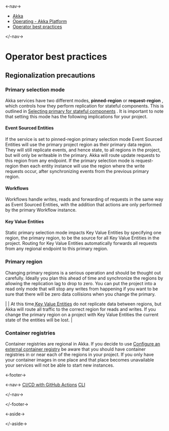 

<-nav->

- [  Akka](../index.html)
- [  Operating - Akka Platform](index.html)
- [  Operator best practices](operator-best-practices.html)



</-nav->



# Operator best practices

## [](about:blank#_regionalization_precautions) Regionalization precautions

### [](about:blank#_primary_selection_mode) Primary selection mode

Akka services have two different modes, **pinned-region** or **request-region** , which controls how they perform replication for stateful components. This is outlined in [Selecting primary for stateful components](regions/index.html#selecting-primary) . It is important to note that setting this mode has the following implications for your project.

#### [](about:blank#_event_sourced_entities) Event Sourced Entities

If the service is set to pinned-region primary selection mode Event Sourced Entities will use the primary project region as their primary data region. They will still replicate events, and hence state, to all regions in the project, but will only be writeable in the primary. Akka will route update requests to this region from any endpoint. If the primary selection mode is request-region then each entity instance will use the region where the write requests occur, after synchronizing events from the previous primary region.

#### [](about:blank#_workflows) Workflows

Workflows handle writes, reads and forwarding of requests in the same way as Event Sourced Entities, with the addition that actions are only performed by the primary Workflow instance.

#### [](about:blank#_key_value_entities) Key Value Entities

Static primary selection mode impacts Key Value Entities by specifying one region, the primary region, to be the source for all Key Value Entities in the project. Routing for Key Value Entities automatically forwards all requests from any regional endpoint to this primary region.

### [](about:blank#_primary_region) Primary region

Changing primary regions is a serious operation and should be thought out carefully. Ideally you plan this ahead of time and synchronize the regions by allowing the replication lag to drop to zero. You can put the project into a read only mode that will stop any writes from happening if you want to be sure that there will be zero data collisions when you change the primary.

|  | At this time[  Key Value Entities](../java/key-value-entities.html)   do not replicate data between regions, but Akka will route all traffic to the correct region for reads and writes. If you change the primary region on a project with Key Value Entities the current state of the entities will be lost. |

### [](about:blank#_container_registries) Container registries

Container registries are regional in Akka. If you decide to use [Configure an external container registry](projects/external-container-registries.html) be aware that you should have container registries in or near each of the regions in your project. If you only have your container images in one place and that place becomes unavailable your services will not be able to start new instances.



<-footer->


<-nav->
[CI/CD with GitHub Actions](integrating-cicd/github-actions.html) [CLI](cli/index.html)

</-nav->


</-footer->


<-aside->


</-aside->
